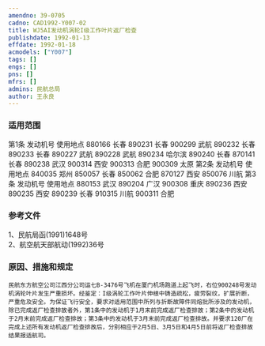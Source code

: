 ```yaml
---
amendno: 39-0705  
cadno: CAD1992-Y007-02  
title: WJ5AI发动机涡轮I级工作叶片返厂检查  
publishdate: 1992-01-13  
effdate: 1992-01-18  
acmodels: ["Y007"]  
tags: []  
engs: []  
pns: []  
mfrs: []  
admins: 民航总局  
author: 王永良  
---
```

  
### 适用范围  
第1条  发动机号  使用地点
880166  长春
890231  长春
900299  武航
890232  长春
890233  长春
890227  武航
890228  武航
890234  哈尔滨
890240  长春
870141  长春
890238  武汉
900314  西安
900313  合肥
900309  太原
第2条  发动机号  使用地点
840035  郑州
850057  长春
850062  合肥
870127  西安
850076  川航
第3条  发动机号  使用地点
880153  武汉
890204  广汉
900308  重庆
890236  西安
890235  西安
890239  长春
910315  川航
900311  合肥  
  
<!--more-->  
### 参考文件  
1、民航局函(1991)1648号  
 2、航空航天部航动(1992)36号  
  
### 原因、措施和规定  
    民航东方航空公司江西分公司运七B-3476号飞机在厦门机场跑道上起飞时，右位900248号发动机涡轮叶片发生严重损坏。经鉴定：I级涡轮工作叶片伸根中铸造疏松，疲劳裂纹，扩展折断，严重危及安全。为保证飞行安全，要求对适用范围中所列与折断故障件同熔批所涉及的发动机，除已完成返厂检查排故者外，第1条中的发动机于1月末前完成返厂检查排故；第2条中的发动机于2月末前完成返厂检查排故；第3条中的发动机于3月末前完成返厂检查排故。并要求120厂在完成上述所有发动机返厂检查排故后，分别相应于2月5日、3月5日和4月5日前将返厂检查排故结果报适航司。  

